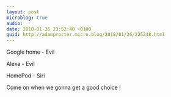 ```yaml
---
layout: post
microblog: true
audio: 
date: 2018-01-26 23:52:48 +0100
guid: http://adamprocter.micro.blog/2018/01/26/225248.html
---
```

Google home - Evil

Alexa - Evil

HomePod - Siri

Come on when we gonna get a good choice !
